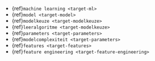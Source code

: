 - {ref}`machine learning <target-ml>`
- {ref}`model <target-model>`
- {ref}`modelkeuze <target-modelkeuze>`
- {ref}`leeralgoritme <target-modelkeuze>`
- {ref}`parameters <target-parameters>`
- {ref}`modelcomplexiteit <target-parameters>`
- {ref}`features <target-features>`
- {ref}`feature engineering <target-feature-engineering>`